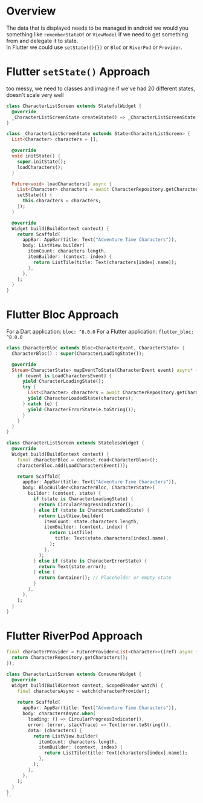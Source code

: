 # Overview
The data that is displayed needs to be managed in android we would you something like `rememberStateOf` or `ViewModel` if we need to get something from and delegate it to state.  
In Flutter we could use `setState((){})` or `BloC` or `RiverPod` or `Provider`.

# Flutter `setState()` Approach
too messy, we need to classes and imagine if we've had 20 different states, doesn't scale very well
```dart
class CharacterListScreen extends StatefulWidget {
  @override
  _CharacterListScreenState createState() => _CharacterListScreenState();
}

class _CharacterListScreenState extends State<CharacterListScreen> {
  List<Character> characters = [];

  @override
  void initState() {
    super.initState();
    loadCharacters();
  }

  Future<void> loadCharacters() async {
    List<Character> characters = await CharacterRepository.getCharacters();
    setState(() {
      this.characters = characters;
    });
  }

  @override
  Widget build(BuildContext context) {
    return Scaffold(
      appBar: AppBar(title: Text("Adventure Time Characters")),
      body: ListView.builder(
        itemCount: characters.length,
        itemBuilder: (context, index) {
          return ListTile(title: Text(characters[index].name));
        },
      ),
    );
  }
}
```


# Flutter Bloc Approach
For a Dart application:
`bloc: ^8.0.0`
For a Flutter application:
`flutter_bloc: ^8.0.0`

```dart
class CharacterBloc extends Bloc<CharacterEvent, CharacterState> {
  CharacterBloc() : super(CharacterLoadingState());

  @override
  Stream<CharacterState> mapEventToState(CharacterEvent event) async* {
    if (event is LoadCharactersEvent) {
      yield CharacterLoadingState();
      try {
        List<Character> characters = await CharacterRepository.getCharacters();
        yield CharacterLoadedState(characters);
      } catch (e) {
        yield CharacterErrorState(e.toString());
      }
    }
  }
}

class CharacterListScreen extends StatelessWidget {
  @override
  Widget build(BuildContext context) {
    final characterBloc = context.read<CharacterBloc>();
    characterBloc.add(LoadCharactersEvent());

    return Scaffold(
      appBar: AppBar(title: Text("Adventure Time Characters")),
      body: BlocBuilder<CharacterBloc, CharacterState>(
        builder: (context, state) {
          if (state is CharacterLoadingState) {
            return CircularProgressIndicator();
          } else if (state is CharacterLoadedState) {
            return ListView.builder(
              itemCount: state.characters.length,
              itemBuilder: (context, index) {
                return ListTile(
                  title: Text(state.characters[index].name),
                );
              },
            );
          } else if (state is CharacterErrorState) {
            return Text(state.error);
          } else {
            return Container(); // Placeholder or empty state
          }
        },
      ),
    );
  }
}
```


# Flutter RiverPod Approach
```dart
final characterProvider = FutureProvider<List<Character>>((ref) async {
  return CharacterRepository.getCharacters();
});

class CharacterListScreen extends ConsumerWidget {
  @override
  Widget build(BuildContext context, ScopedReader watch) {
    final charactersAsync = watch(characterProvider);
    
    return Scaffold(
      appBar: AppBar(title: Text("Adventure Time Characters")),
      body: charactersAsync.when(
        loading: () => CircularProgressIndicator(),
        error: (error, stackTrace) => Text(error.toString()),
        data: (characters) {
          return ListView.builder(
            itemCount: characters.length,
            itemBuilder: (context, index) {
              return ListTile(title: Text(characters[index].name));
            },
          );
        },
      ),
    );
  }
}
``
